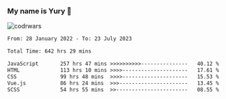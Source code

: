 ### My name is Yury 👋 
![codrwars](https://www.codewars.com/users/litury/badges/micro) 


<!--START_SECTION:waka-->

```txt
From: 28 January 2022 - To: 23 July 2023

Total Time: 642 hrs 29 mins

JavaScript       257 hrs 47 mins >>>>>>>>>>---------------   40.12 %
HTML             113 hrs 10 mins >>>>---------------------   17.61 %
CSS              99 hrs 48 mins  >>>>---------------------   15.53 %
Vue.js           86 hrs 24 mins  >>>----------------------   13.45 %
SCSS             54 hrs 55 mins  >>-----------------------   08.55 %
```

<!--END_SECTION:waka-->

